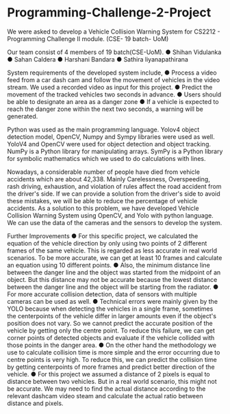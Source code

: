 # Programming-Challenge-2-Project

We were asked to develop a Vehicle Collision Warning System for CS2212 - Programming 
Challenge II module. (CSE- 19 batch- UoM)

Our team consist of 4 members of 19 batch(CSE-UoM). 
● Shihan Vidulanka
● Sahan Caldera
● Harshani Bandara
● Sathira liyanapathirana


System requirements of the developed system include,
● Process a video feed from a car dash cam and follow the movement of vehicles in 
the video stream. We used a recorded video as input for this project. 
● Predict the movement of the tracked vehicles two seconds in advance. 
● Users should be able to designate an area as a danger zone 
● If a vehicle is expected to reach the danger zone within the next two seconds, a 
warning will be generated.

Python was used as the main programming language. Yolov4 object detection model, 
OpenCV, Numpy and Sympy libraries were used as well. YoloV4 and OpenCV were used for 
object detection and object tracking. NumPy is a Python library for manipulating arrays. 
SymPy is a Python library for symbolic mathematics which we used to do calculations with 
lines.

Nowadays, a considerable number of people have died from vehicle accidents which are 
about 42,338. Mainly Carelessness, Overspeeding, rash driving, exhaustion, and violation of 
rules affect the road accident from the driver's side. If we can provide a solution from the 
driver's side to avoid these mistakes, we will be able to reduce the percentage of vehicle 
accidents. As a solution to this problem, we have developed Vehicle Collision Warning 
System using OpenCV, and Yolo with python language. We can use the data of the cameras 
and the sensors to develop the system. 

Further Improvements
● For this specific project, we calculated the equation of the vehicle direction by only 
using two points of 2 different frames of the same vehicle. This is regarded as less 
accurate in real world scenarios. To be more accurate, we can get at least 10 frames 
and calculate an equation using 10 different points.
● Also, the minimum distance line between the danger line and the object was started 
from the midpoint of an object. But this distance may not be accurate because the 
lowest distance between the danger line and the object will be starting from the 
radiator.
● For more accurate collision detection, data of sensors with multiple cameras can be 
used as well.
● Technical errors were mainly given by the YOLO because when detecting the 
vehicles in a single frame, sometimes the centerpoints of the vehicle differ in larger 
amounts even if the object's position does not vary. So we cannot predict the 
accurate position of the vehicle by getting only the centre point. To reduce this 
failure, we can get corner points of detected objects and evaluate if the vehicle 
collided with those points in the danger area.
● On the other hand the methodology we use to calculate collision time is more simple 
and the error occurring due to centre points is very high. To reduce this, we can 
predict the collision time by getting centerpoints of more frames and predict better 
direction of the vehicle.
● For this project we assumed a distance of 2 pixels is equal to distance between two 
vehicles. But in a real world scenario, this might not be accurate. We may need to 
find the actual distance according to the relevant dashcam video steam and calculate 
the actual ratio between distance and pixels.


